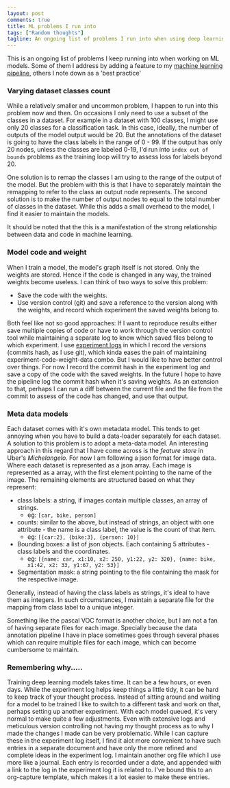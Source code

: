 ```yaml
---
layout: post
comments: true
title: ML problems I run into
tags: ["Random thoughts"]
tagline: An ongoing list of problems I run into when using deep learning
---
```


This is an ongoing list of problems I keep running into when working on ML models. Some of them I address by adding a feature to my [machine learning pipeline](https://github.com/ahmed-shariff/ml-pipeline), others I note down as a 'best practice'

### Varying dataset classes count
While a relatively smaller and uncommon problem, I happen to run into this problem now and then. On occasions I only need to use a subset of the classes in a dataset. For example in a dataset with 100 classes, I  might use only 20 classes for a classification task. In this case, ideally, the number of outputs of the model output would be 20. But the annotations of the dataset is going to have the class labels in the range of 0 - 99. If the output has only 20 nodes, unless the classes are labeled 0-19, I'd run into <code>index  out of bounds</code> problems as the training loop will try to assess loss for labels beyond 20.

One solution is to remap the classes I am using to the range of the output of the model. But the problem with this is that I have to separately maintain the remapping to refer to the class an output node represents. The second solution is to make the number of output nodes to equal to the total number of classes in the dataset. While this adds a small overhead to the model, I find it easier to maintain the models.

It should be noted that the this is a manifestation of the strong relationship between data and code in machine learning.

### Model code and weight 
When I train a model, the model's graph itself is not stored. Only the weights are stored. Hence if the code is changed in any way, the trained weights become useless. I can think of two ways to solve this problem:

* Save the code with the weights.
* Use version control (git) and save a reference to the version along with the weights, and record which experiment the saved weights belong to.

Both feel like not so good approaches: If I want to reproduce results either save multiple copies of code or have to work through the version control tool while maintaining a separate log to know which saved files belong to which experiment. I use  [experiment logs](./2018-06-11-Experiment-log}) in which I record the versions (commits hash, as I use git), which kinda eases the pain of maintaining experiment-code-weight-data combo. But I would like to have better control over things. For now I record the commit hash in the experiment log and save a copy of the code with the saved weights. In the future I hope to have the pipeline log the commit hash when it's saving weights. As an extension to that, perhaps I can run a diff between the current file and the file from the commit to assess of the code has changed, and use that output.

### Meta data models
Each dataset comes with it's own metadata model. This tends to get annoying when you have to build a data-loader separately for each dataset. A solution to this problem is to adopt a meta-data model. An interesting approach in this regard that I have come across is the *feature store* in Uber's *Michelangelo*. For now I am following a json format for image data. Where each dataset is represented as a json array. Each image is represented as a array, with the first element pointing to the name of the image. The remaining elements are structured based on what they represent:
- class labels: a string, if images contain multiple classes, an array of strings.
  - eg: `[car, bike, person]`
- counts: similar to the above, but instead of strings, an object with one attribute - the name is a class label, the value is the count of that item.
  - eg: `[{car:2}, {bike:3}, {person: 10}]`
- Bounding boxes: a list of json objects. Each containing 5 attributes - class labels and the coordinates.
  - eg: `[{name: car, x1:10, x2: 250, y1:22, y2: 320}, {name: bike, x1:42, x2: 33, y1:67, y2: 53}]`
- Segmentation mask: a string pointing to the file containing the mask for the respective image.

Generally, instead of having the class labels as strings, it's ideal to have them as integers. In such circumstances, I maintain a separate file for the mapping from class label to a unique integer.

Something like the pascal VOC format is another choice, but I am not a fan of having separate files for each image. Specially because the data annotation pipeline I have in place sometimes goes through several phases which can require multiple files for each image, which can become cumbersome to maintain.

### Remembering why.....
Training deep learning models takes time. It can be a few hours, or even days. While the experiment log helps keep things a little tidy, it can be hard to keep track of your thought process. Instead of sitting around and waiting for a model to be trained I like to switch to a different task and work on that, perhaps setting up another experiment. With each model queued, it's very normal to make quite a few adjustments. Even with extensive logs and meticulous version controlling not having my thought process as to why I made the changes I made can be very problematic. While I can capture these in the experiment log itself, I find it alot more convenient to have such entries in a separate document and have only the more refined and complete ideas in the experiment log. I maintain another org file which I use more like a journal. Each entry is recorded under a date, and appended with a link to the log in the experiment log it is related to. I've bound this to an org-capture template, which makes it a lot easier to make these entries.
